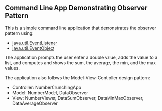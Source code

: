 ## Command Line App Demonstrating Observer Pattern

This is a simple command line application that demonstrates the observer pattern
using:
- [java.util.EventListener](https://docs.oracle.com/en/java/javase/21/docs/api/java.base/java/util/EventListener.html)
- [java.util.EventObject](https://docs.oracle.com/en/java/javase/21/docs/api/java.base/java/util/EventObject.html)

The application prompts the user enter a double value, adds the value to a list, and computes and shows the sum,
the average, the min, and the max values.

The application also follows the Model-View-Controller design pattern:
- Controller: NumberCrunchingApp
- Model: NumberModel, DataObserver
- View: NumberViewer, DataSumObserver, DataMinMaxObserver, DataAverageObserver
